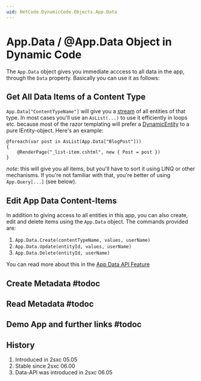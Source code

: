 ```yaml
---
uid: NetCode.DynamicCode.Objects.App.Data
---
```

# App.Data / @App.Data Object in Dynamic Code

The `App.Data` object gives you immediate acccess to all data in the app, through the `Data` property. Basically you can use it as follows:


## Get All Data Items of a Content Type

`App.Data["ContentTypeName"]` will give you a [stream](xref:ToSic.Eav.DataSource.IDataStream) of all entities of that type. In most cases you'll use an `AsList(...)` to use it efficiently in loops etc. because most of the razor templating will prefer a [DynamicEntity](xref:NetCode.DynamicData.DynamicEntity) to a pure IEntity-object. Here's an example:

```razor
@foreach(var post in AsList(App.Data["BlogPost"]))
{
    @RenderPage("_list-item.cshtml", new { Post = post })
}
```

_note_: this will give you all items, but you'll have to sort it using LINQ or other mechanisms. If you're not familiar with that, you're better of using `App.Query[...]` (see below). 


## Edit App Data Content-Items

In addition to giving access to all entities in this app, you can also create, edit and delete items using the `App.Data` object. The commands provided are:

1. `App.Data.Create(contentTypeName, values, userName)`
1. `App.Data.Update(entityId, values, userName)`
1. `App.Data.Delete(entityId, userName)`

You can read more about this in the [App Data API Feature](xref:Feat.AppDataApi)


## Create Metadata #todoc


## Read Metadata #todoc


## Demo App and further links #todoc


## History

1. Introduced in 2sxc 05.05
2. Stable since 2sxc 06.00
3. Data-API was introduced in 2sxc 06.05
